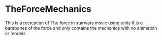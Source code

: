 # TheForceMechanics

This is a recreation of The force in starwars movie using unity
It is a barebones of the force and only contains the mechanics with no animation or models
